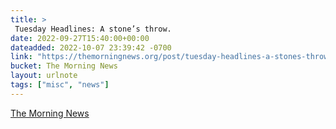 ```yaml
---
title: > 
 Tuesday Headlines: A stone’s throw.
date: 2022-09-27T15:40:00+00:00
dateadded: 2022-10-07 23:39:42 -0700
link: "https://themorningnews.org/post/tuesday-headlines-a-stones-throw"
bucket: The Morning News
layout: urlnote
tags: ["misc", "news"]
--- 
```


 
  
    
    
    


 <!-- end excerpt --> 
<div class='bucket'><a class='internal-link' href='/buckets/the-morning-news'>The Morning News</a></div> 
